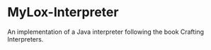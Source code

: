 # MyLox-Interpreter
An implementation of a Java interpreter following the book Crafting Interpreters.
